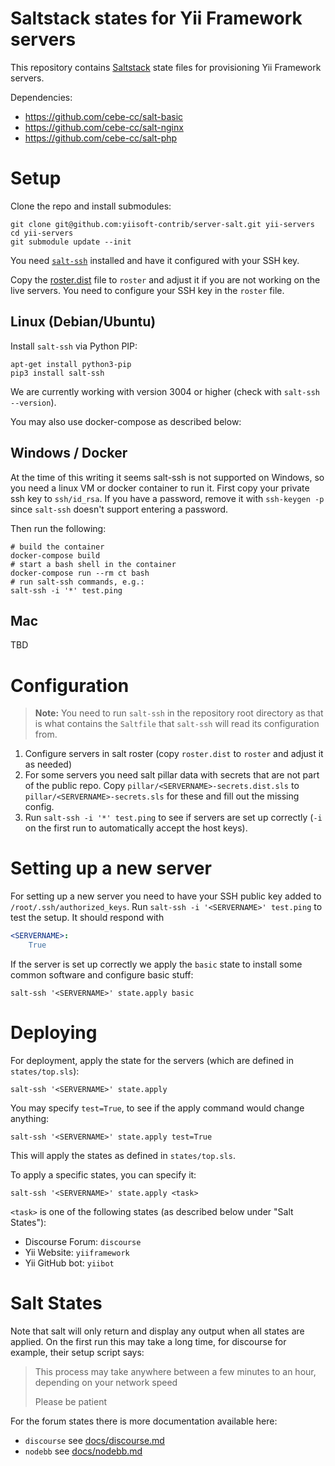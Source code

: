 # Saltstack states for Yii Framework servers

This repository contains [Saltstack](https://saltstack.com/salt-open-source/) state files for provisioning Yii Framework servers.

Dependencies:
- https://github.com/cebe-cc/salt-basic
- https://github.com/cebe-cc/salt-nginx
- https://github.com/cebe-cc/salt-php

# Setup

Clone the repo and install submodules:

    git clone git@github.com:yiisoft-contrib/server-salt.git yii-servers
    cd yii-servers
    git submodule update --init

You need [`salt-ssh`](https://docs.saltstack.com/en/latest/topics/ssh/index.html)
installed and have it configured with your SSH key.
 
Copy the [roster.dist](./roster.dist)  file to `roster` and adjust it if you are not working on the live servers.
You need to configure your SSH key in the `roster` file.

## Linux (Debian/Ubuntu)

Install `salt-ssh` via Python PIP:

    apt-get install python3-pip
    pip3 install salt-ssh

We are currently working with version 3004 or higher (check with `salt-ssh --version`).

You may also use docker-compose as described below:

## Windows / Docker

At the time of this writing it seems salt-ssh is not supported on Windows, so you need a linux VM or docker container to run it.
First copy your private ssh key to `ssh/id_rsa`. If you have a password, remove it with `ssh-keygen -p` since `salt-ssh` doesn't support entering a password.

Then run the following:

    # build the container
    docker-compose build
    # start a bash shell in the container
    docker-compose run --rm ct bash
    # run salt-ssh commands, e.g.:
    salt-ssh -i '*' test.ping

## Mac

TBD


# Configuration

> **Note:** You need to run `salt-ssh` in the repository root directory as that is what contains the `Saltfile` that `salt-ssh` will read its configuration from.

1. Configure servers in salt roster (copy `roster.dist` to `roster` and adjust it as needed)
2. For some servers you need salt pillar data with secrets that are not part of the public repo. Copy `pillar/<SERVERNAME>-secrets.dist.sls` to `pillar/<SERVERNAME>-secrets.sls` for these and fill out the missing config.
3. Run `salt-ssh -i '*' test.ping` to see if servers are set up correctly (`-i` on the first run to automatically accept the host keys).

# Setting up a new server

For setting up a new server you need to have your SSH public key added to `/root/.ssh/authorized_keys`.
Run `salt-ssh -i '<SERVERNAME>' test.ping` to test the setup. It should respond with

```yaml
<SERVERNAME>:
    True
```

If the server is set up correctly we apply the `basic` state to install some common software and configure basic stuff:

    salt-ssh '<SERVERNAME>' state.apply basic

# Deploying

For deployment, apply the state for the servers (which are defined in `states/top.sls`):

    salt-ssh '<SERVERNAME>' state.apply

You may specify `test=True`, to see if the apply command would change anything:

    salt-ssh '<SERVERNAME>' state.apply test=True

This will apply the states as defined in `states/top.sls`.

To apply a specific states, you can specify it:

    salt-ssh '<SERVERNAME>' state.apply <task>

`<task>` is one of the following states (as described below under "Salt States"):

- Discourse Forum: `discourse`
- Yii Website: `yiiframework`
- Yii GitHub bot: `yiibot`


# Salt States

Note that salt will only return and display any output when all states are applied.
On the first run this may take a long time, for discourse for example, their setup script says:

> This process may take anywhere between a few minutes to an hour, depending on your network speed
>
> Please be patient

For the forum states there is more documentation available here:

- `discourse` see [docs/discourse.md](docs/discourse.md)
- `nodebb` see [docs/nodebb.md](docs/nodebb.md)

